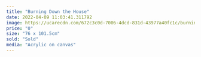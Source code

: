```yaml
---
title: "Burning Down the House"
date: 2022-04-09 11:03:41.311792
image: https://ucarecdn.com/672c3c0d-7006-4dcd-831d-43977a40fc1c/burning-down-the-house.jpg
price: "0"
size: "76 x 101.5cm"
sold: "Sold"
media: "Acrylic on canvas"
---
```


